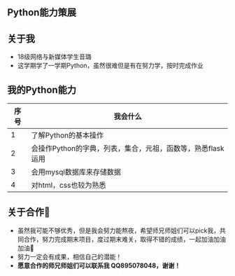 ## Python能力策展

## 关于我
- 18级网络与新媒体学生音璐
- 这学期学了一学期Python，虽然很难但是有在努力学，按时完成作业

## 我的Python能力
|序号|我会什么|
|----|------|
|1|了解Python的基本操作
2|会操作Python的字典，列表，集合，元祖，函数等，熟悉flask运用
3|会用mysql数据库来存储数据
4|对html，css也较为熟悉

## 关于合作:pray:
- 虽然我可能不够优秀，但是我会努力能熬夜，希望师兄师姐们可以pick我，共同合作，努力完成期末项目，度过期末难关，取得不错的成绩，一起加油加油加油:punch:
- 努力一定会有成果，相信自己的潜能！
- **愿意合作的师兄师姐们可以联系我 QQ895078048，谢谢！** 
